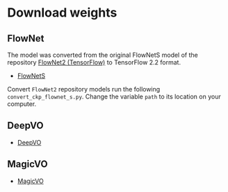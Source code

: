 # Download weights

## FlowNet

The model was converted from the original FlowNetS model of the repository [FlowNet2 (TensorFlow)](https://github.com/sampepose/flownet2-tf) to TensorFlow 2.2 format.

- [FlowNetS](https://drive.google.com/file/d/1z4LCDCfRlWU4QII_82GfU4MPbOt6jJ3E/view?usp=sharing)

Convert `FlowNet2` repository models run the following `convert_ckp_flownet_s.py`. Change the variable `path` to its location on your computer.

## DeepVO

- [DeepVO]()

## MagicVO

- [MagicVO]()
